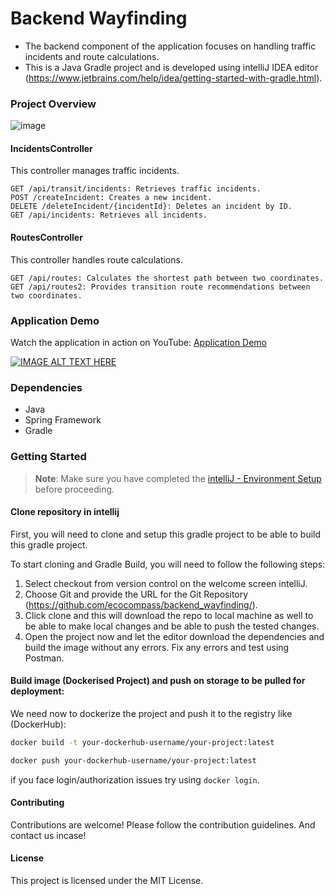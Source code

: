 
# Backend Wayfinding

- The backend component of the application focuses on handling traffic incidents and route calculations.
- This is a Java Gradle project and is developed using intelliJ IDEA editor (https://www.jetbrains.com/help/idea/getting-started-with-gradle.html).

### Project Overview

![image](https://github.com/ecocompass/backend_wayfinding/assets/22334352/1f5a543a-9f9e-4ac9-8d21-d18f802db1a3)


#### IncidentsController

This controller manages traffic incidents.

```
GET /api/transit/incidents: Retrieves traffic incidents.
POST /createIncident: Creates a new incident.
DELETE /deleteIncident/{incidentId}: Deletes an incident by ID.
GET /api/incidents: Retrieves all incidents.
```

#### RoutesController

This controller handles route calculations.

```
GET /api/routes: Calculates the shortest path between two coordinates.
GET /api/routes2: Provides transition route recommendations between two coordinates.
```

### Application Demo

Watch the application in action on YouTube: [Application Demo](https://www.youtube.com/watch?v=cGchnnwWjGk)

[![IMAGE ALT TEXT HERE](https://img.youtube.com/vi/cGchnnwWjGk/0.jpg)](https://youtu.be/cGchnnwWjGk)

### Dependencies

- Java
- Spring Framework
- Gradle

### Getting Started

> **Note**: Make sure you have completed the [intelliJ - Environment Setup](https://www.jetbrains.com/help/idea/getting-started.html) before proceeding.

#### Clone repository in intellij 

First, you will need to clone and setup this gradle project to be able to build this gradle project.

To start cloning and Gradle Build, you will need to follow the following steps:

1. Select checkout from version control on the welcome screen intelliJ.
2. Choose Git and provide the URL for the Git Repository (https://github.com/ecocompass/backend_wayfinding/).
3. Click clone and this will download the repo to local machine as well to be able to make local changes and be able to push the tested changes.
4. Open the project now and let the editor download the dependencies and build the image without any errors. Fix any errors and test using Postman.


#### Build image (Dockerised Project) and push on storage to be pulled for deployment:

We need now to dockerize the project and push it to the registry like (DockerHub):

```bash
docker build -t your-dockerhub-username/your-project:latest 

docker push your-dockerhub-username/your-project:latest
```

if you face login/authorization issues try using `docker login`.

#### Contributing

Contributions are welcome! Please follow the contribution guidelines. And contact us incase!

#### License
This project is licensed under the MIT License.
